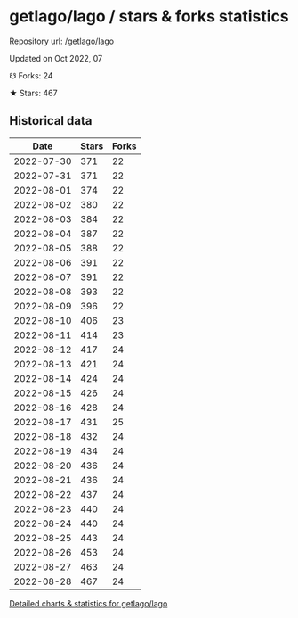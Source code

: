 # getlago/lago / stars & forks statistics

Repository url: [/getlago/lago](https://github.com/getlago/lago)

Updated on Oct 2022, 07

☋ Forks: 24

★ Stars: 467

## Historical data
| Date | Stars | Forks |
|------|-------|-------|
| 2022-07-30 | 371 | 22 | 
| 2022-07-31 | 371 | 22 | 
| 2022-08-01 | 374 | 22 | 
| 2022-08-02 | 380 | 22 | 
| 2022-08-03 | 384 | 22 | 
| 2022-08-04 | 387 | 22 | 
| 2022-08-05 | 388 | 22 | 
| 2022-08-06 | 391 | 22 | 
| 2022-08-07 | 391 | 22 | 
| 2022-08-08 | 393 | 22 | 
| 2022-08-09 | 396 | 22 | 
| 2022-08-10 | 406 | 23 | 
| 2022-08-11 | 414 | 23 | 
| 2022-08-12 | 417 | 24 | 
| 2022-08-13 | 421 | 24 | 
| 2022-08-14 | 424 | 24 | 
| 2022-08-15 | 426 | 24 | 
| 2022-08-16 | 428 | 24 | 
| 2022-08-17 | 431 | 25 | 
| 2022-08-18 | 432 | 24 | 
| 2022-08-19 | 434 | 24 | 
| 2022-08-20 | 436 | 24 | 
| 2022-08-21 | 436 | 24 | 
| 2022-08-22 | 437 | 24 | 
| 2022-08-23 | 440 | 24 | 
| 2022-08-24 | 440 | 24 | 
| 2022-08-25 | 443 | 24 | 
| 2022-08-26 | 453 | 24 | 
| 2022-08-27 | 463 | 24 | 
| 2022-08-28 | 467 | 24 | 


[Detailed charts & statistics for getlago/lago](https://reviewgithub.com/rep/getlago/lago)
